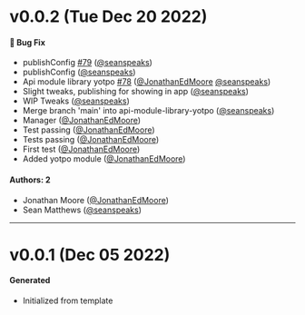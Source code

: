 # v0.0.2 (Tue Dec 20 2022)

#### 🐛 Bug Fix

- publishConfig [#79](https://github.com/friggframework/frigg/pull/79) ([@seanspeaks](https://github.com/seanspeaks))
- publishConfig ([@seanspeaks](https://github.com/seanspeaks))
- Api module library yotpo [#78](https://github.com/friggframework/frigg/pull/78) ([@JonathanEdMoore](https://github.com/JonathanEdMoore) [@seanspeaks](https://github.com/seanspeaks))
- Slight tweaks, publishing for showing in app ([@seanspeaks](https://github.com/seanspeaks))
- WIP Tweaks ([@seanspeaks](https://github.com/seanspeaks))
- Merge branch 'main' into api-module-library-yotpo ([@seanspeaks](https://github.com/seanspeaks))
- Manager ([@JonathanEdMoore](https://github.com/JonathanEdMoore))
- Test passing ([@JonathanEdMoore](https://github.com/JonathanEdMoore))
- Tests passing ([@JonathanEdMoore](https://github.com/JonathanEdMoore))
- First test ([@JonathanEdMoore](https://github.com/JonathanEdMoore))
- Added yotpo module ([@JonathanEdMoore](https://github.com/JonathanEdMoore))

#### Authors: 2

- Jonathan Moore ([@JonathanEdMoore](https://github.com/JonathanEdMoore))
- Sean Matthews ([@seanspeaks](https://github.com/seanspeaks))

---

# v0.0.1 (Dec 05 2022)

#### Generated

-   Initialized from template
